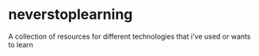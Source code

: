 # neverstoplearning
A collection of resources for different technologies that i've used or wants to learn
